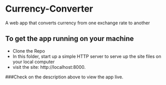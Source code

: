 # Currency-Converter
A web app that converts currency from one exchange rate to another

## To get the app running on your machine
  - Clone the Repo
  - In this folder, start up a simple HTTP server to serve up the site files on your local computer
  - visit the site: http://localhost:8000.
 
###Check on the description above to view the app live.
